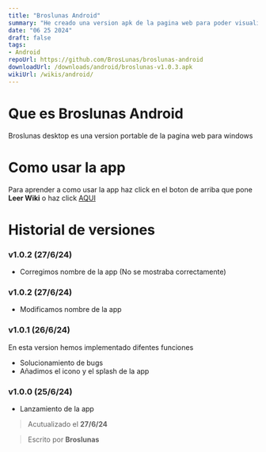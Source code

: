 ```yaml
---
title: "Broslunas Android"
summary: "He creado una version apk de la pagina web para poder visualizarla en cualquier momento"
date: "06 25 2024"
draft: false
tags:
- Android
repoUrl: https://github.com/BrosLunas/broslunas-android
downloadUrl: /downloads/android/broslunas-v1.0.3.apk
wikiUrl: /wikis/android/
---
```

# Que es Broslunas Android
Broslunas desktop es una version portable de la pagina web para windows

# Como usar la app
Para aprender a como usar la app haz click en el boton de arriba que pone **Leer Wiki** o haz click [AQUI](/wiki/broslunas-android/)

# Historial de versiones

### v1.0.2 (27/6/24)
- Corregimos nombre de la app (No se mostraba correctamente)

### v1.0.2 (27/6/24)
- Modificamos nombre de la app

### v1.0.1 (26/6/24)
En esta version hemos implementado difentes funciones

- Solucionamiento de bugs
- Añadimos el icono y el splash de la app

### v1.0.0 (25/6/24)
- Lanzamiento de la app

> Acutualizado el **27/6/24**

> Escrito por **Broslunas**